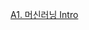[A1. 머신러닝 Intro](https://colab.research.google.com/drive/1b-eqD81lHJB6lcNgj9sPEDi12Ahmnl_T?usp=sharing)
